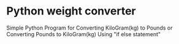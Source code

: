 # Python weight converter
Simple Python Program for 
Converting KiloGram(kg) to Pounds
or
Converting Pounds to KiloGram(kg)
Using "if else statement"
